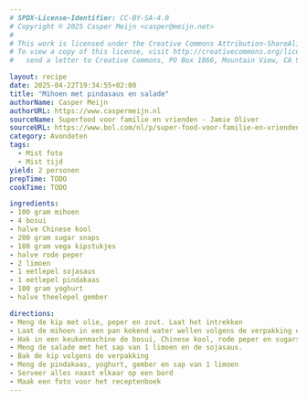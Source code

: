 ```yaml
---
# SPDX-License-Identifier: CC-BY-SA-4.0
# Copyright © 2025 Casper Meijn <casper@meijn.net>
# 
# This work is licensed under the Creative Commons Attribution-ShareAlike 4.0 International License. 
# To view a copy of this license, visit http://creativecommons.org/licenses/by-sa/4.0/ or 
#   send a letter to Creative Commons, PO Box 1866, Mountain View, CA 94042, USA.

layout: recipe
date: 2025-04-22T19:34:55+02:00
title: "Mihoen met pindasaus en salade"
authorName: Casper Meijn
authorURL: https://www.caspermeijn.nl
sourceName: Superfood voor familie en vrienden - Jamie Oliver
sourceURL: https://www.bol.com/nl/p/super-food-voor-familie-en-vrienden/9200000057111354/
category: Avondeten
tags:
  - Mist foto
  - Mist tijd
yield: 2 personen
prepTime: TODO
cookTime: TODO 

ingredients:
- 100 gram mihoen
- 4 bosui
- halve Chinese kool
- 200 gram sugar snaps
- 180 gram vega kipstukjes
- halve rode peper
- 2 limoen
- 1 eetlepel sojasaus
- 1 eetlepel pindakaas
- 100 gram yoghurt
- halve theelepel gember

directions:
- Meng de kip met olie, peper en zout. Laat het intrekken
- Laat de mihoen in een pan kokend water wellen volgens de verpakking en laat het uitlekken
- Hak in een keukenmachine de bosui, Chinese kool, rode peper en sugarsnaps in stukjes
- Meng de salade met het sap van 1 limoen en de sojasaus.
- Bak de kip volgens de verpakking
- Meng de pindakaas, yoghurt, gember en sap van 1 limoen
- Serveer alles naast elkaar op een bord
- Maak een foto voor het receptenboek
---
```


